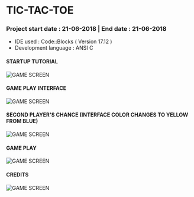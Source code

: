 # TIC-TAC-TOE
### Project start date : 21-06-2018 | End date : 21-06-2018
* IDE used : Code::Blocks ( Version 17.12 )
* Development language : ANSI C

#### STARTUP TUTORIAL
![GAME SCREEN](https://cwithsharad.github.io/tictac2/opening.PNG)
#### GAME PLAY INTERFACE
![GAME SCREEN](https://cwithsharad.github.io/tictac2/play.PNG)
#### SECOND PLAYER'S CHANCE (INTERFACE COLOR CHANGES TO YELLOW FROM BLUE)
![GAME SCREEN](https://cwithsharad.github.io/tictac2/player2.PNG)
#### GAME PLAY
![GAME SCREEN](https://cwithsharad.github.io/tictac2/game_play.PNG)
#### CREDITS
![GAME SCREEN](https://cwithsharad.github.io/tictac2/credits.PNG)

